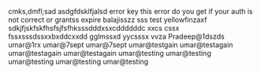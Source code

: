 
cmks,dmfl;sad
asdgfdsklfjalsd
error key
this error do you get if your auth is not correct or grantss expire balajisszz
sss
test yellowfinzaxf
sdkjfjskfskfhsfsjfsfhksssdddxsxcddddddc
xxcs
cssx
fssxsssdssxxbxddcxxdd
gglmssxd
yycsssx
vvza
Pradeep@1dszds
umar@1rx
umar@7sept
umar@7sept
umar@testgain
umar@testagain
umar@testagain
umar@testagain
umar@testing
umar@testing
umar@testing
umar@testing
umar@testing
